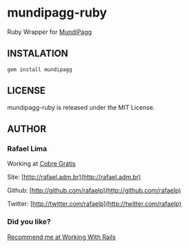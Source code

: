 # mundipagg-ruby

Ruby Wrapper for [MundiPagg](http://www.mundipagg.com.br)

## INSTALATION

	gem install mundipagg

## LICENSE

mundipagg-ruby is released under the MIT License.

## AUTHOR

### **Rafael Lima**

Working at [Cobre Grátis](http://cobregratis.com.br)

Site: [http://rafael.adm.br](http://rafael.adm.br)

Github: [http://github.com/rafaelp](http://github.com/rafaelp)

Twitter: [http://twitter.com/rafaelp](http://twitter.com/rafaelp)

### Did you like?

[Recommend me at Working With Rails](http://workingwithrails.com/recommendation/new/person/14248-rafael-lima)